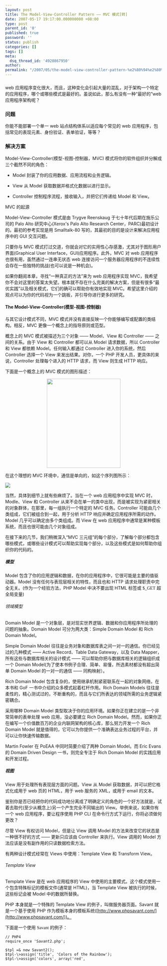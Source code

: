 ```yaml
---
layout: post
title: The Model-View-Controller Pattern —— MVC 模式[转]
date: 2007-05-17 19:17:00.000000000 +08:00
type: post
parent_id: '0'
published: true
password: ''
status: publish
categories: []
tags: []
meta:
  dsq_thread_id: '4920867950'
author: 
permalink: "/2007/05/the-model-view-controller-pattern-%e2%80%94%e2%80%94-mvc-%e6%a8%a1%e5%bc%8f%e8%bd%ac.html"
---
```

###  

web 应用程序变化很大，而且，这种变化会引起大量的混乱，对于架构一个特定的应用程序，哪个或哪些模式是最好的。虽说如此，那么有没有一种“最好的”web 应用程序架构呢？

### 问题

你能不能部署一个单一 web 站点结构体系以适应每个常见的 web 应用程序，包括常见的表现元素、身份验证、表单验证，等等？

### 解决方案

Model-View-Controller(模型-视图-控制器，MVC) 模式将你的软件组织并分解成三个截然不同的角色：

- Model 封装了你的应用数据、应用流程和业务逻辑。

- View 从 Model 获取数据并格式化数据以进行显示。

- Controller 控制程序流程，接收输入，并把它们传递给 Model 和 View。

MVC 的起源

Model-View-Controller 模式是由 Trygve Reenskaug 于七十年代后期在施乐公司的 Palo Alto 研究中心(Xerox's Palo Alto Research Center，PARC)最初设计的。最初的参考实现是用 Smalltalk-80 写的，其最初的目的是设计来解决应用程序中的 GUI 交互问题。

只要你与 MVC 模式打过交道，你就会对它的实用性心存感激，尤其对于图形用户界面(Graphical User Interface，GUI)应用程序。此外，MVC 对 web 应用程序也很有用，虽然通过一连串无状态 web 连接访问一个服务器应用程序的不连续性会存在一些独特的挑战(也可以说是一种机会)。

如果你翻阅本章，寻找“一种真正的方法”来为 web 应用程序实现 MVC，我希望你不会对这里的答案太失望。根本就不存在什么完美的解决方案，但是有很多“最优实践”以及相关模式，它们的确可以帮助你有效地实现 MVC。希望这里介绍的观点可以为你的代码视为一个跳板，并引导你进行更多的研究。

#### The Model-View-Controller(模型-视图-控制器)

与其它设计模式不同，MVC 模式并没有直接反映一个你能够编写或配置的类结构。相反，MVC 更像一个概念上的指导原则或范型。

概念上的 MVC 模式被描述为三个对象 —— Model、View 和 Controller —— 之间的关系。由于 View 和 Controller 都可以从 Model 请求数据，所以 Controller 和 View 都依赖 Model。任何输入都通过 Controller 进入你的系统，然后 Controller 选择一个 View 来发出结果。对你，一个 PHP 开发人员，更具体的来说，Controller 处理每个进入的 HTTP 请求，而 View 则生成 HTTP 响应。

下面是一个概念上的 MVC 模式的图形描述：

<center><img height="286" width="237" src="http://www.wujianrong.com/photo/ch17sec02No.01.gif"></center>

在这个理想的 MVC 环境中，通信是单向的，如这个序列图所示：

![](http://www.wujianrong.com/photo/ch17sec02No.10.gif)

当然，具体到细节上就有些麻烦了。当在一个 web 应用程序中实现 MVC 时，Modle、View 和 Controller 从来不会在单一的类中出现，而是被实现为紧密相关的对象群体，在那里，每一组执行一个特定的 MVC 任务。Controller 可能由几个类组成，它们被组合到一起，用于分析 HTTP 响应并确定应用程序所需的动作。Model 几乎可以确定由多个类组成。而 View 在 web 应用程序中通常是某种模板系统，而且也很可能由几个对象组成。

在接下来的几节，我们稍微深入“MVC 三元组”的每个部分，了解每个部分都包含哪些模式，或哪些设计模式可以帮助实现每个部分，以及这些模式是如何帮助你组织你的代码的。

##### 模型

Model 包含了你的应用逻辑和数据，在你的应用程序中，它很可能是主要的值驱动器。Model 没有任何与表现层相关的特性，而且也和 HTTP 请求处理职责中完全无关。(作为一个经验方法，PHP Model 中决不要出现 HTML 标签或 <tt><font face="新宋体">$_GET</font></tt> 超全局变量)

###### 领域模型

Domain Model 是一个对象层，是对现实世界逻辑、数据和你应用程序所处理的问题的抽象。Domain Model 可分为两大类：Simple Domain Model 和 Rich Domain Model。

Simple Domain Model 往往是业务对象和数据库表之间一对一的通信。你已经见过的几种模式 —— Active Record、Table Data Gateway，以及 Data Mapper，所有这些与数据库相关的设计模式 —— 可以帮助你把与数据库相关的逻辑组织成一个 Domain Model(为了使本书例子合理、简单、易懂，所选素材都没有超出简单 Domain Model 的一对一的通信 —— 同构映射）。

Rich Domain Model 包含复杂的，使用继承机制紧密联系在一起的对象网络，在本书和 GoF 一书中介绍的众多模式起着杠杆作用。Rich Domain Models 往往是柔性的，精心测试过的，不断重构的，而且与它们所表达的领域所需的业务逻辑紧密耦合。

采用哪种 Domain Model 类型取决于你的应用环境。如果你正在建立的是一个非常简单的表单处理 web 应用，没必要建立 Rich Domain Model。然而，如果你正在编写一个价值数百万的企业内联网架构的核心库，那么努力开发一个 Rich Domain Model 就是值得的，它可以为你提供一个准确表达业务过程的平台，并可以让你快速传输数据。

Martin Fowler 在 PoEAA 中同时简要介绍了两种 Domain Model。而 Eric Evans 的 Domain Driven Design 一书，则完全专注于 Rich Domain Model 的实践应用和开发过程。

##### 视图

View 用于处理所有表现层方面的问题。View 从 Model 获取数据，并可以把它格式化成用于 web 页的 HTML，用于 web 服务的 XML，或用于 email 的文本。

鉴别你是否已经把你的代码成功地分离成了明确定义的角色的一个好方法就是，试着去取代(至少从概念上)另一个产生完全不同输出的 View。举例来说，如果你有一个 web 应用程序，要让程序使用 PHP CLI 在命令行方式下运行，你将必须做何更改？

尽管 View 有权访问 Model，但是让 View 调用 Model 的方法来改变它的状态是一种很不好的方式 —— 更新只应该由 Controller 来执行。View 调用的 Model 方法应该是没有副作用的只读数据检索方法。

有两种设计模式经常在 Views 中使用：Template View 和 Transform View。

###### Template View

Template View 是在 web 应用程序的 View 中使用的主要模式。这个模式使用一个包含特殊标记的模板文件(通常是 HTML)，当 Template View 被执行的时候，这些标记会被 Model 中的数据所替换。

PHP 本身就是一个特殊的 Template View 的例子，叫做服务器页面。Savant 就是一个基于使用 PHP 作为模板本身的模板系统([http://www.phpsavant.com/](http://www.phpsavant.com/))。

下面是一个使用 <tt><font face="新宋体">Savant</font></tt> 的例子：

```
// PHP4
require_once 'Savant2.php';

$tpl =& new Savant2();  
$tpl-\>assign('title', 'Colors of the Rainbow');  
$tpl-\>assign('colors', array('red',
```

